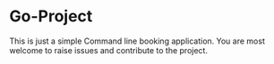 # Go-Project

This is just a simple Command line booking application.
You are most welcome to raise issues and contribute to the project.
